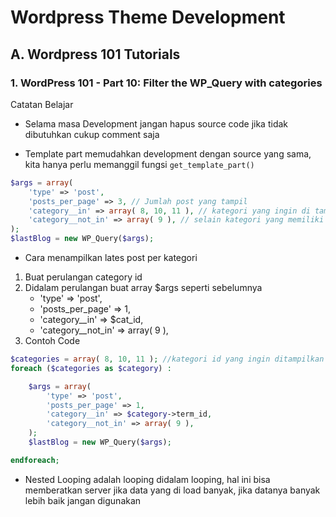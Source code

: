 # Wordpress Theme Development

## A. Wordpress 101 Tutorials

### 1. WordPress 101 - Part 10: Filter the WP_Query with categories

Catatan Belajar
- Selama masa Development jangan hapus source code jika tidak dibutuhkan cukup comment saja

- Template part memudahkan development dengan source yang sama, kita hanya perlu memanggil fungsi
`get_template_part()`

```php
$args = array(
    'type' => 'post',
    'posts_per_page' => 3, // Jumlah post yang tampil
    'category__in' => array( 8, 10, 11 ), // kategori yang ingin di tampilkan
    'category__not_in' => array( 9 ), // selain kategori yang memiliki id di dalam array tidak ditampilkan
);
$lastBlog = new WP_Query($args);
```
- Cara menampilkan lates post per kategori
1. Buat perulangan category id
2. Didalam perulangan buat array $args seperti sebelumnya
     - 'type' => 'post',
     - 'posts_per_page' => 1,
     - 'category__in' => $cat_id,
     - 'category__not_in' => array( 9 ),
3. Contoh Code

```php
$categories = array( 8, 10, 11 ); //kategori id yang ingin ditampilkan
foreach ($categories as $category) :

    $args = array(
        'type' => 'post',
        'posts_per_page' => 1,
        'category__in' => $category->term_id,
        'category__not_in' => array( 9 ),
    );
    $lastBlog = new WP_Query($args);

endforeach;
```
- Nested Looping adalah looping didalam looping, hal ini bisa memberatkan server jika data yang di load banyak, jika datanya banyak lebih baik jangan digunakan
